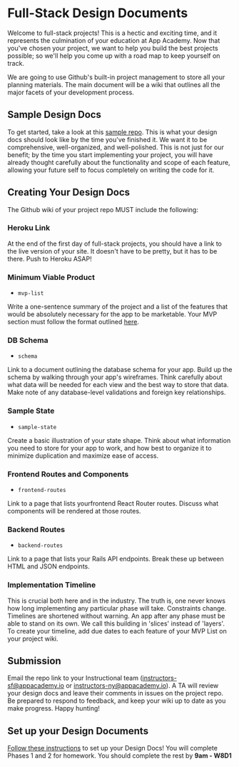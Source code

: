# Full-Stack Design Documents

Welcome to full-stack projects! This is a hectic and exciting time, and it
represents the culmination of your education at App Academy. Now that you've
chosen your project, we want to help you build the best projects possible; so
we'll help you come up with a road map to keep yourself on track.

We are going to use Github's built-in project management to store all your
planning materials. The main document will be a wiki that outlines all the major
facets of your development process.

## Sample Design Docs

To get started, take a look at this [sample repo][sample].
This is what your design docs should look like by the time you've finished it.
We want it to be comprehensive, well-organized, and well-polished. This is not
just for our benefit; by the time you start implementing your project, you will
have already thought carefully about the functionality and scope of each
feature, allowing your future self to focus completely on writing the code for
it.

[sample]: https://www.github.com/appacademy/bluebird/wiki

## Creating Your Design Docs

The Github wiki of your project repo MUST include the following:

### Heroku Link

At the end of the first day of full-stack projects, you should have a link to
the live version of your site. It doesn't have to be pretty, but it has to be
there. Push to Heroku ASAP!

### Minimum Viable Product

- `mvp-list`

Write a one-sentence summary of the project and a list of the features that
would be absolutely necessary for the app to be marketable. Your MVP section
must follow the format outlined [here][mvp-features].

[mvp-features]: mvp-list.md

### DB Schema

- `schema`

Link to a document outlining the database schema for your app. Build up the
schema by walking through your app's wireframes. Think carefully about what data
will be needed for each view and the best way to store that data. Make note
of any database-level validations and foreign key relationships.

### Sample State

- `sample-state`

Create a basic illustration of your state shape. Think about what information
you need to store for your app to work, and how best to organize it to minimize
duplication and maximize ease of access.

### Frontend Routes and Components

- `frontend-routes`

Link to a page that lists yourfrontend React Router routes. Discuss what
components will be rendered at those routes.

### Backend Routes

- `backend-routes`

Link to a page that lists your Rails API endpoints. Break these up between
HTML and JSON endpoints. 

### Implementation Timeline

This is crucial both here and in the industry. The truth is, one never knows
how long implementing any particular phase will take. Constraints change.
Timelines are shortened without warning. An app after any phase must be able
to stand on its own. We call this building in 'slices' instead of 'layers'. To
create your timeline, add due dates to each feature of your MVP List on
your project wiki.

## Submission

Email the repo link to your Instructional team (instructors-sf@appacademy.io or
instructors-ny@appacademy.io).  A TA will review your design docs and leave their
comments in issues on the project repo. Be prepared to respond to feedback, and
keep your wiki up to date as you make progress. Happy hunting!

## Set up your Design Documents

[Follow these instructions][fsp-instructions] to set up your Design
Docs! You will complete Phases 1 and 2 for homework. You should complete
the rest by **9am - W8D1**

[fsp-instructions]: ./full-stack-project-proposal.md
